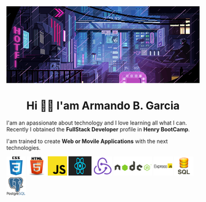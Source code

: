 <img src='baner.gif' height="200px" width="100%">

<h1 align="center" >Hi 👋🏽 I'am Armando B. Garcia</h1>
</hr>

I'am an apassionate about technology and I love learning all what I can. Recently I obtained the **FullStack Developer** profile in **Henry BootCamp**.

I'am trained to create **Web or Movile Applications** with the next technologies.

<img src='images/CSS3.png' src='css' height='50px'>
<img src='images/html5_logo.png' src='html' height='50px'>
<img src='images/javascript.png' src='javascript' height='50px'>
<img src='images/react-2.gif' src='react' height='50px' width="60">
<img src='images/redux.png' src='redux' height='50px'>
<img src='images/nodejs.gif' src='node' height='50px'>
<img src='images/express-js.png' src='express' height='50px'>
<img src='images/sql.png' src='sql' height='50px'>
<img src='images/Postgre.png' src='postgres' height='50px'>
